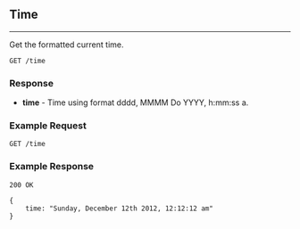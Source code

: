 ## Time
---
Get the formatted current time.

`GET /time`

### Response
- **time** - Time using format dddd, MMMM Do YYYY, h:mm:ss a.

### Example Request
`GET /time`

### Example Response
`200 OK`

```
{
	time: "Sunday, December 12th 2012, 12:12:12 am"
}
```

